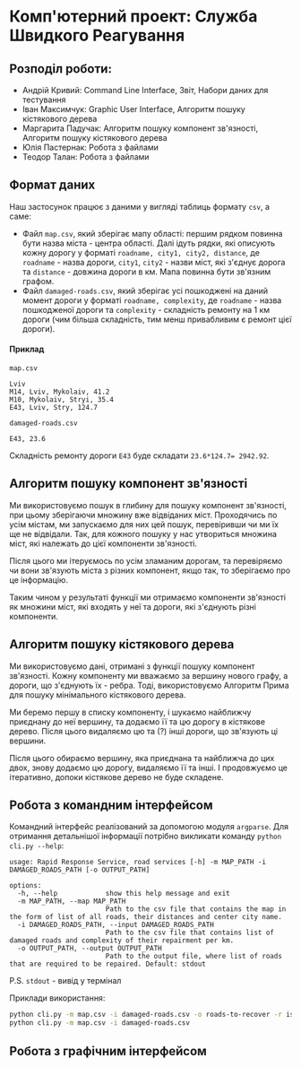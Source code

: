 # Комп'ютерний проект: Служба Швидкого Реагування
## Розподіл роботи:
- Андрій Кривий: Command Line Interface, Звіт, Набори даних для тестування
- Іван Максимчук: Graphic User Interface, Алгоритм пошуку кістякового дерева
- Маргарита Падучак: Алгоритм пошуку компонент зв'язності, Алгоритм пошуку кістякового дерева
- Юлія Пастернак: Робота з файлами
- Теодор Талан: Робота з файлами
## Формат даних

Наш застосунок працює з даними у вигляді таблиць формату `csv`, а саме:

- Файл `map.csv`, який зберігає мапу області: першим рядком повинна бути назва міста - центра області. Далі ідуть рядки, які описують кожну дорогу у форматі `roadname, city1, city2, distance`, де `roadname` - назва дороги, `city1`, `city2` - назви міст, які з'єднує дорога та `distance` - довжина дороги в км. Мапа повинна бути зв'язним графом.
- Файл `damaged-roads.csv`, який зберігає усі пошкоджені на даний момент дороги у форматі `roadname, complexity`, де `roadname` - назва пошкодженої дороги та `complexity` - складність ремонту на 1 км дороги (чим більша складність, тим менш привабливим є ремонт цієї дороги).
#### Приклад
`map.csv`
```csv
Lviv
M14, Lviv, Mykolaiv, 41.2
M10, Mykolaiv, Stryi, 35.4
E43, Lviv, Stry, 124.7
```
`damaged-roads.csv`
```csv
E43, 23.6
```
Складність ремонту дороги `E43` буде складати `23.6*124.7= 2942.92`.

## Алгоритм пошуку компонент зв'язності
Ми використовуємо пошук в глибину для пошуку компонент зв'язності, при цьому зберігаючи множину вже відвіданих міст. Проходячись по усім містам, ми запускаємо для них цей пошук, перевіривши чи ми їх ще не відвідали. Так, для кожного пошуку у нас утвориться множина міст, які належать до цієї компоненти зв'язності.

Після цього ми ітеруємось по усім зламаним дорогам, та перевіряємо чи вони зв'язують міста з різних компонент, якщо так, то зберігаємо про це інформацію.

Таким чином у результаті функції ми отримаємо компоненти зв'язності як множини міст, які входять у неї та дороги, які з'єднують різні компоненти.

## Алгоритм пошуку кістякового дерева
Ми використовуємо дані, отримані з функції пошуку компонент зв'язності. Кожну компоненту ми вважаємо за вершину нового графу, а дороги, що з'єднують їх - ребра. Тоді, використовуємо Алгоритм Прима для пошуку мінімального кістякового дерева.

Ми беремо першу в списку компоненту, і шукаємо найближчу приєднану до неї вершину, та додаємо її та цю дорогу в кістякове дерево. Після цього видаляємо цю та (?) інші дороги, що зв'язують ці вершини.

Після цього обираємо вершину, яка приєднана та найближча до цих двох, знову додаємо цю дорогу, видаляємо її та інші. І продовжуємо це ітеративно, допоки кістякове дерево не буде складене.

## Робота з командним інтерфейсом
Командний інтерфейс реалізований за допомогою модуля `argparse`. Для отримання детальнішої інформації потрібно викликати команду `python cli.py --help`:
```
usage: Rapid Response Service, road services [-h] -m MAP_PATH -i DAMAGED_ROADS_PATH [-o OUTPUT_PATH]

options:
  -h, --help            show this help message and exit
  -m MAP_PATH, --map MAP_PATH
                        Path to the csv file that contains the map in the form of list of all roads, their distances and center city name.
  -i DAMAGED_ROADS_PATH, --input DAMAGED_ROADS_PATH
                        Path to the csv file that contains list of damaged roads and complexity of their repairment per km.
  -o OUTPUT_PATH, --output OUTPUT_PATH
                        Path to the output file, where list of roads that are required to be repaired. Default: stdout
```
P.S. `stdout` - вивід у термінал

Приклади використання:
```bash
python cli.py -m map.csv -i damaged-roads.csv -o roads-to-recover -r isolated-regions
python cli.py -m map.csv -i damaged-roads.csv
```
## Робота з графічним інтерфейсом
